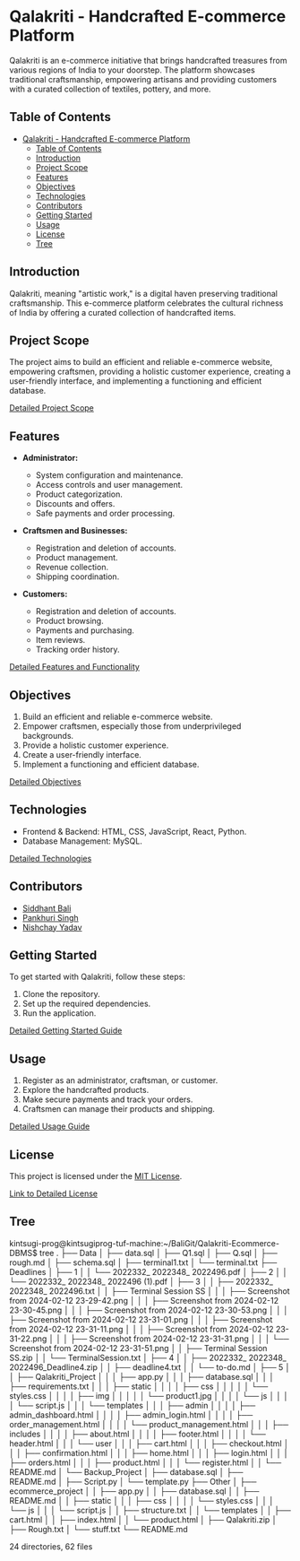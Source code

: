 # Qalakriti - Handcrafted E-commerce Platform

Qalakriti is an e-commerce initiative that brings handcrafted treasures from various regions of India to your doorstep. The platform showcases traditional craftsmanship, empowering artisans and providing customers with a curated collection of textiles, pottery, and more.

## Table of Contents

- [Qalakriti - Handcrafted E-commerce Platform](#qalakriti---handcrafted-e-commerce-platform)
  - [Table of Contents](#table-of-contents)
  - [Introduction](#introduction)
  - [Project Scope](#project-scope)
  - [Features](#features)
  - [Objectives](#objectives)
  - [Technologies](#technologies)
  - [Contributors](#contributors)
  - [Getting Started](#getting-started)
  - [Usage](#usage)
  - [License](#license)
  - [Tree](#tree)

## Introduction

Qalakriti, meaning "artistic work," is a digital haven preserving traditional craftsmanship. This e-commerce platform celebrates the cultural richness of India by offering a curated collection of handcrafted items.

## Project Scope

The project aims to build an efficient and reliable e-commerce website, empowering craftsmen, providing a holistic customer experience, creating a user-friendly interface, and implementing a functioning and efficient database.

[Detailed Project Scope](#link-to-detailed-project-scope)

## Features

- **Administrator:**
  - System configuration and maintenance.
  - Access controls and user management.
  - Product categorization.
  - Discounts and offers.
  - Safe payments and order processing.

- **Craftsmen and Businesses:**
  - Registration and deletion of accounts.
  - Product management.
  - Revenue collection.
  - Shipping coordination.

- **Customers:**
  - Registration and deletion of accounts.
  - Product browsing.
  - Payments and purchasing.
  - Item reviews.
  - Tracking order history.

[Detailed Features and Functionality](#link-to-detailed-features)

## Objectives

1. Build an efficient and reliable e-commerce website.
2. Empower craftsmen, especially those from underprivileged backgrounds.
3. Provide a holistic customer experience.
4. Create a user-friendly interface.
5. Implement a functioning and efficient database.

[Detailed Objectives](#link-to-detailed-objectives)

## Technologies

- Frontend & Backend: HTML, CSS, JavaScript, React, Python.
- Database Management: MySQL.

[Detailed Technologies](#link-to-detailed-technologies)

## Contributors

- [Siddhant Bali](https://github.com/kintsugi-programmer)
- [Pankhuri Singh](https://github.com/Pankhuri0824)
- [Nishchay Yadav](https://github.com/Nishchayyadav)

## Getting Started

To get started with Qalakriti, follow these steps:

1. Clone the repository.
2. Set up the required dependencies.
3. Run the application.

[Detailed Getting Started Guide](#link-to-detailed-getting-started)

## Usage

1. Register as an administrator, craftsman, or customer.
2. Explore the handcrafted products.
3. Make secure payments and track your orders.
4. Craftsmen can manage their products and shipping.

[Detailed Usage Guide](#link-to-detailed-usage)

## License

This project is licensed under the [MIT License](LICENSE).

[Link to Detailed License](#link-to-detailed-license)

## Tree
kintsugi-prog@kintsugiprog-tuf-machine:~/BaliGit/Qalakriti-Ecommerce-DBMS$ tree
.
├── Data
│   ├── data.sql
│   ├── Q1.sql
│   ├── Q.sql
│   ├── rough.md
│   ├── schema.sql
│   ├── terminal1.txt
│   └── terminal.txt
├── Deadlines
│   ├── 1
│   │   └── 2022332_ 2022348_ 2022496.pdf
│   ├── 2
│   │   └── 2022332_ 2022348_ 2022496 (1).pdf
│   ├── 3
│   │   ├── 2022332_ 2022348_ 2022496.txt
│   │   ├── Terminal Session SS
│   │   │   ├── Screenshot from 2024-02-12 23-29-42.png
│   │   │   ├── Screenshot from 2024-02-12 23-30-45.png
│   │   │   ├── Screenshot from 2024-02-12 23-30-53.png
│   │   │   ├── Screenshot from 2024-02-12 23-31-01.png
│   │   │   ├── Screenshot from 2024-02-12 23-31-11.png
│   │   │   ├── Screenshot from 2024-02-12 23-31-22.png
│   │   │   ├── Screenshot from 2024-02-12 23-31-31.png
│   │   │   └── Screenshot from 2024-02-12 23-31-51.png
│   │   ├── Terminal Session SS.zip
│   │   └── TerminalSession.txt
│   ├── 4
│   │   ├── 2022332_ 2022348_ 2022496_Deadline4.zip
│   │   ├── deadline4.txt
│   │   └── to-do.md
│   ├── 5
│   │   ├── Qalakriti_Project
│   │   │   ├── app.py
│   │   │   ├── database.sql
│   │   │   ├── requirements.txt
│   │   │   ├── static
│   │   │   │   ├── css
│   │   │   │   │   └── styles.css
│   │   │   │   ├── img
│   │   │   │   │   └── product1.jpg
│   │   │   │   └── js
│   │   │   │       └── script.js
│   │   │   └── templates
│   │   │       ├── admin
│   │   │       │   ├── admin_dashboard.html
│   │   │       │   ├── admin_login.html
│   │   │       │   ├── order_management.html
│   │   │       │   └── product_management.html
│   │   │       ├── includes
│   │   │       │   ├── about.html
│   │   │       │   ├── footer.html
│   │   │       │   └── header.html
│   │   │       └── user
│   │   │           ├── cart.html
│   │   │           ├── checkout.html
│   │   │           ├── confirmation.html
│   │   │           ├── home.html
│   │   │           ├── login.html
│   │   │           ├── orders.html
│   │   │           ├── product.html
│   │   │           └── register.html
│   │   └── README.md
│   └── Backup_Project
│       ├── database.sql
│       ├── README.md
│       ├── Script.py
│       └── template.py
├── Other
│   ├── ecommerce_project
│   │   ├── app.py
│   │   ├── database.sql
│   │   ├── README.md
│   │   ├── static
│   │   │   ├── css
│   │   │   │   └── styles.css
│   │   │   └── js
│   │   │       └── script.js
│   │   ├── structure.txt
│   │   └── templates
│   │       ├── cart.html
│   │       ├── index.html
│   │       └── product.html
│   ├── Qalakriti.zip
│   ├── Rough.txt
│   └── stuff.txt
└── README.md

24 directories, 62 files